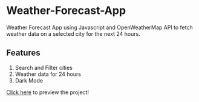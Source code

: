 # Weather-Forecast-App
Weather Forecast App using Javascript and OpenWeatherMap API to fetch weather data on a selected city for the next 24 hours.

## Features
1. Search and Filter cities
2. Weather data for 24 hours
3. Dark Mode

[Click here](https://weather-forecast-app-09.glitch.me) to preview the project!
